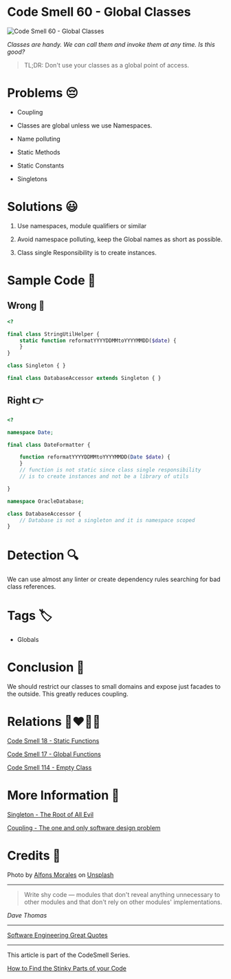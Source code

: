 # Code Smell 60 - Global Classes

![Code Smell 60 - Global Classes](Code%20Smell%2060%20-%20Global%20Classes.jpg)

*Classes are handy. We can call them and invoke them at any time. Is this good?*

> TL;DR: Don't use your classes as a global point of access.

# Problems 😔 

- Coupling

- Classes are global unless we use Namespaces.

- Name polluting

- Static Methods

- Static Constants

- Singletons

# Solutions 😃

1. Use namespaces, module qualifiers or similar

2. Avoid namespace polluting, keep the Global names as short as possible.

3. Class single Responsibility is to create instances. 

# Sample Code 📖

## Wrong 🚫

<!-- [Gist Url](https://gist.github.com/mcsee/6b3f0e2a24ea7a6da72dadcbb36a8dd0) -->

```php
<?

final class StringUtilHelper {
    static function reformatYYYYDDMMtoYYYYMMDD($date) {
    }
}

class Singleton { }

final class DatabaseAccessor extends Singleton { }
```

## Right 👉

<!-- [Gist Url](https://gist.github.com/mcsee/9dd928bab5528d07b7f63b5d76821f4f) -->

```php
<?

namespace Date;

final class DateFormatter {

    function reformatYYYYDDMMtoYYYYMMDD(Date $date) {
    }
    // function is not static since class single responsibility
    // is to create instances and not be a library of utils

}

namespace OracleDatabase;

class DatabaseAccessor {
    // Database is not a singleton and it is namespace scoped
}
```

# Detection 🔍

We can use almost any linter or create dependency rules searching for bad class references.

# Tags 🏷️

- Globals

# Conclusion 🏁

We should restrict our classes to small domains and expose just facades to the outside. This greatly reduces coupling.
 
# Relations 👩‍❤️‍💋‍👨

[Code Smell 18 - Static Functions](https://github.com/mcsee/Software-Design-Articles/tree/main/Articles/Code%20Smells/Code%20Smell%2018%20-%20Static%20Functions/readme.md)

[Code Smell 17 - Global Functions](https://github.com/mcsee/Software-Design-Articles/tree/main/Articles/Code%20Smells/Code%20Smell%2017%20-%20Global%20Functions/readme.md)

[Code Smell 114 - Empty Class](https://github.com/mcsee/Software-Design-Articles/tree/main/Articles/Code%20Smells/Code%20Smell%20114%20-%20Empty%20Class/readme.md)

# More Information 📕

[Singleton - The Root of All Evil](https://github.com/mcsee/Software-Design-Articles/tree/main/Articles/Theory/Singleton%20-%20The%20Root%20of%20All%20Evil/readme.md)

[Coupling - The one and only software design problem](https://github.com/mcsee/Software-Design-Articles/tree/main/Articles/Theory/Coupling%20-%20The%20one%20and%20only%20software%20design%20problem/readme.md)

# Credits 🙏

Photo by [Alfons Morales](https://unsplash.com/@alfonsmc10) on [Unsplash](https://unsplash.com/s/photos/large-library)

* * *

> Write shy code — modules that don't reveal anything unnecessary to other modules and that don't rely on other modules' implementations.

_Dave Thomas_
 
* * *
 
[Software Engineering Great Quotes](https://github.com/mcsee/Software-Design-Articles/tree/main/Articles/Quotes/Software%20Engineering%20Great%20Quotes/readme.md)

* * *

This article is part of the CodeSmell Series.

[How to Find the Stinky Parts of your Code](https://github.com/mcsee/Software-Design-Articles/tree/main/Articles/Code%20Smells/How%20to%20Find%20the%20Stinky%20parts%20of%20your%20Code/readme.md)